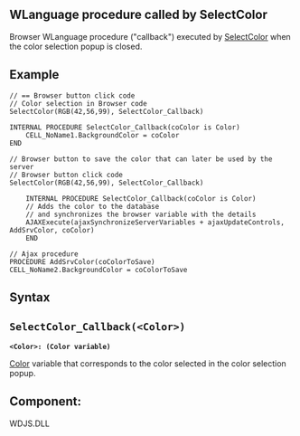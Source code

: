 


## WLanguage procedure called by SelectColor



<a name="XUse"></a>
<a name="Use"></a>
<a name="description"></a>
Browser WLanguage procedure ("callback") executed by [SelectColor](../WDLang1/3013045.md) when the color selection popup is closed. 
<a name="Example1"></a>
<a name="sample_code"></a>

## Example


```wl
// == Browser button click code
// Color selection in Browser code
SelectColor(RGB(42,56,99), SelectColor_Callback)

INTERNAL PROCEDURE SelectColor_Callback(coColor is Color)
	CELL_NoName1.BackgroundColor = coColor
END
```



```wl
// Browser button to save the color that can later be used by the server
// Browser button click code
SelectColor(RGB(42,56,99), SelectColor_Callback)

	INTERNAL PROCEDURE SelectColor_Callback(coColor is Color)
	// Adds the color to the database 
	// and synchronizes the browser variable with the details
	AJAXExecute(ajaxSynchronizeServerVariables + ajaxUpdateControls, AddSrvColor, coColor)
	END

// Ajax procedure
PROCEDURE AddSrvColor(coColorToSave)
CELL_NoName2.BackgroundColor = coColorToSave
```

<a name="XSYNTAX"></a>

## Syntax
<a name="SYNTAX1"></a>

`SelectColor_Callback(<Color>)`
---

**`<Color>: (Color variable)`**

[Color](../WDLang1/1000019661.md) variable that corresponds to the color selected in the color selection popup. 



<a name="XComponent"></a>

## Component:
WDJS.DLL
